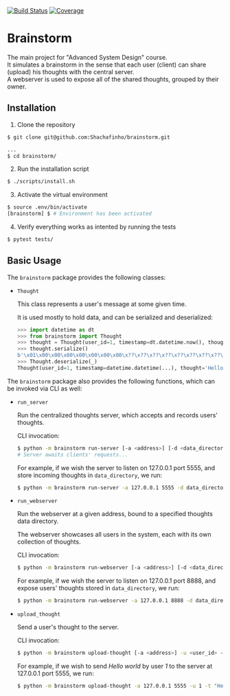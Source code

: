 [![Build Status](https://travis-ci.org/Shachafinho/brainstorm.svg?branch=master)](https://travis-ci.org/Shachafinho/brainstorm)
[![Coverage](httos://codecov.io/gh/Shachafinho/brainstorm/branch/master/graph/badge.svg)](https://codecov.io/gh/Shachafinho/brainstorm)

# Brainstorm

The main project for "Advanced System Design" course.\
It simulates a brainstorm in the sense that each user (client) can share (upload) his thoughts with the central server.\
A webserver is used to expose all of the shared thoughts, grouped by their owner.


## Installation

1. Clone the repository
```sh
$ git clone git@github.com:Shachafinho/brainstorm.git

...
$ cd brainstorm/
```

2. Run the installation script

```sh
$ ./scripts/install.sh
```

3. Activate the virtual environment

```sh
$ source .env/bin/activate
[brainstorm] $ # Environment has been activated
```

4. Verify everything works as intented by running the tests

```sh
$ pytest tests/
```


## Basic Usage

The `brainstorm` package provides the following classes:

* `Thought`

    This class represents a user's message at some given time.

    It is used mostly to hold data, and can be serialized and deserialized:

    ```python
    >>> import datetime as dt
    >>> from brainstorm import Thought
    >>> thought = Thought(user_id=1, timestamp=dt.datetime.now(), thought='Hello world')
    >>> thought.serialize()
    b'\x01\x00\x00\x00\x00\x00\x00\x00\x??\x??\x??\x??\x??\x??\x??\x??\x0b\x00\x00\x00Hello world'
    >>> Thought.deserialize(_)
    Thought(user_id=1, timestamp=datetime.datetime(...), thought='Hello world')
    ```

The `brainstorm` package also provides the following functions, which can be invoked via CLI as well:

* `run_server`

    Run the centralized thoughts server, which accepts and records users' thoughts.

    CLI invocation:

    ```sh
    $ python -m brainstorm run-server [-a <address>] [-d <data_directory>]
    # Server awaits clients' requests...
    ```

    For example, if we wish the server to listen on 127.0.0.1 port 5555, and store incoming thoughts in `data_directory`, we run:

    ```sh
    $ python -m brainstorm run-server -a 127.0.0.1 5555 -d data_directory
    ```

* `run_webserver`

    Run the webserver at a given address, bound to a specified thoughts data directory.

    The webserver showcases all users in the system, each with its own collection of thoughts.

    CLI invocation:

    ```sh
    $ python -m brainstorm run-webserver [-a <address>] [-d <data_directory>]
    ```

    For example, if we wish the server to listen on 127.0.0.1 port 8888, and expose users' thoughts stored in `data_directory`, we run:

    ```sh
    $ python -m brainstorm run-webserver -a 127.0.0.1 8888 -d data_directory
    ```

* `upload_thought`

    Send a user's thought to the server.

    CLI invocation:

    ```sh
    $ python -m brainstorm upload-thought [-a <address>] -u <user_id> -t <thought>
    ```

    For example, if we wish to send *Hello world* by user *1* to the server at 127.0.0.1 port 5555, we run:

    ```sh
    $ python -m brainstorm upload-thought -a 127.0.0.1 5555 -u 1 -t "Hello world"
    ```
